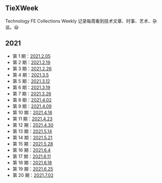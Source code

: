 ## TieXWeek
Technology FE Collections Weekly
记录每周看到技术文章、时事、艺术、杂谈。😃

## 2021
- 第 1 期：[2021.2.05](docs/2021_2_05.md)
- 第 2 期：[2021.2.19](docs/2021_2_19.md)
- 第 3 期：[2021.2.26](docs/2021_2_26.md)
- 第 4 期：[2021.3.5](docs/2021_3_05.md)
- 第 5 期：[2021.3.12](docs/2021_3_12.md)
- 第 6 期：[2021.3.19](docs/2021_3_19.md)
- 第 7 期：[2021.3.26](docs/2021_3_26.md)
- 第 8 期：[2021.4.02](docs/2021_4_02.md)
- 第 9 期：[2021.4.09](docs/2021_4_09.md)
- 第 10 期：[2021.4.16](docs/2021_4_16.md)
- 第 11 期：[2021.4.23](docs/2021_4_23.md)
- 第 12 期：[2021.4.30](docs/2021_4_30.md)
- 第 13 期：[2021.5.14](docs/2021_5_14.md)
- 第 14 期：[2021.5.21](docs/2021_5_21.md)
- 第 15 期：[2021.5.28](docs/2021_5_28.md)
- 第 16 期：[2021.6.4](docs/2021_6_4.md)
- 第 17 期：[2021.6.11](docs/2021_6_11.md)
- 第 18 期：[2021.6.18](docs/2021_6_18.md)
- 第 19 期：[2021.6.25](docs/2021_6_25.md)
- 第 20 期：[2021.7.02](docs/2021_7_02.md)

